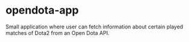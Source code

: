 # opendota-app
 Small application where user can fetch information about certain played matches of Dota2 from an Open Dota API.

